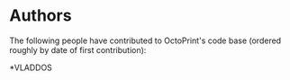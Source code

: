 # Authors

The following people have contributed to OctoPrint's code base (ordered roughly by
date of first contribution):

*VLADDOS
